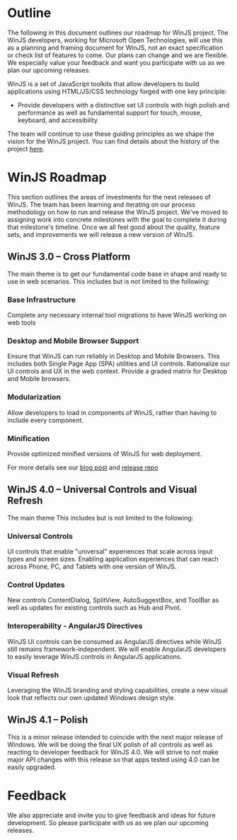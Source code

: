 # Outline
The following in this document outlines our roadmap for WinJS project. The WinJS developers, working for Microsoft Open Technologies, will use this as a planning and framing document for WinJS, not an exact specification or check list of features to come. Our plans can change and we are flexible. We especially value your feedback and want you participate with us as we plan our upcoming releases.

WinJS is a set of JavaScript toolkits that allow developers to build applications using HTML/JS/CSS technology forged with one key principle: 
* Provide developers with a distinctive set UI controls with high polish and performance as well as fundamental support for touch, mouse, keyboard, and accessibility

The team will continue to use these guiding principles as we shape the vision for the WinJS project. You can find details about the history of the project [here](History).

# WinJS Roadmap
This section outlines the areas of investments for the next releases of WinJS. The team has been learning and iterating on our process methodology on how to run and release the WinJS project. We've moved to assigning work into concrete milestones with the goal to complete it during that milestone's timeline. Once we all feel good about the quality, feature sets, and improvements we will release a new version of WinJS.

## WinJS 3.0 – Cross Platform
The main theme is to get our fundamental code base in shape and ready to use in web scenarios. This includes but is not limited to the following:

### Base Infrastructure
Complete any necessary internal tool migrations to have WinJS working on web tools

### Desktop and Mobile Browser Support
Ensure that WinJS can run reliably in Desktop and Mobile Browsers. This includes both Single Page App (SPA) utilities and UI controls. Rationalize our UI controls and UX in the web context. Provide a graded matrix for Desktop and Mobile browsers.

### Modularization
Allow developers to load in components of WinJS, rather than having to include every component.

### Minification
Provide optimized minified versions of WinJS for web deployment.

For more details see our [blog post](http://blogs.windows.com/buildingapps/2014/09/17/winjs-everywhere/) and [release repo](https://github.com/winjs/winjs/releases/tag/release%2F3.0.1)

## WinJS 4.0 – Universal Controls and Visual Refresh

The main theme  This includes but is not limited to the following:

### Universal Controls
UI controls that enable "universal" experiences that scale across input types and screen sizes. Enabling application experiences that can reach across Phone, PC, and Tablets with one version of WinJS.

### Control Updates
New controls ContentDialog, SplitView, AutoSuggestBox, and ToolBar as well as updates for existing controls such as Hub and Pivot.

### Interoperability - AngularJS Directives
WinJS UI controls can be consumed as AngularJS directives while WinJS still remains framework-independent. We will enable AngularJS developers to easily leverage WinJS controls in AngularJS applications.

### Visual Refresh
Leveraging the WinJS branding and styling capabilities, create a new visual look that reflects our own updated Windows design style.

## WinJS 4.1 – Polish

This is a minor release intended to coincide with the next major release of Windows. We will be doing the final UX polish of all controls as well as reacting to developer feedback for WinJS 4.0. We will strive to not make major API changes with this release so that apps tested using 4.0 can be easily upgraded.


# Feedback
We also appreciate and invite you to give feedback and ideas for future development. So please participate with us as we plan our upcoming releases.
